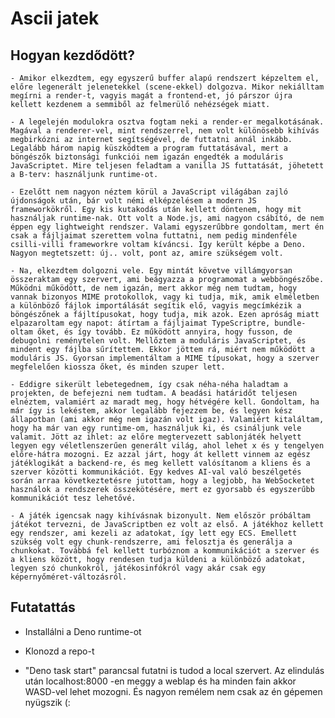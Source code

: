 # Ascii jatek

## Hogyan kezdődött?
    - Amikor elkezdtem, egy egyszerű buffer alapú rendszert képzeltem el, előre legenerált jelenetekkel (scene-ekkel) dolgozva. Mikor nekiálltam megírni a render-t, vagyis magát a frontend-et, jó párszor újra kellett kezdenem a semmiből az felmerülő nehézségek miatt.

    - A legelején modulokra osztva fogtam neki a render-er megalkotásának. Magával a renderer-vel, mint rendszerrel, nem volt különösebb kihívás megbirkózni az internet segítségével, de futtatni annál inkább. Legalább három napig küszködtem a program futtatásával, mert a böngészők biztonsági funkciói nem igazán engedték a moduláris JavaScriptet. Mire teljesen feladtam a vanilla JS futtatását, jöhetett a B-terv: használjunk runtime-ot.

    - Ezelőtt nem nagyon néztem körül a JavaScript világában zajló újdonságok után, bár volt némi elképzelésem a modern JS frameworkökről. Egy kis kutakodás után kellett döntenem, hogy mit használjak runtime-nak. Ott volt a Node.js, ami nagyon csábító, de nem éppen egy lightweight rendszer. Valami egyszerűbbre gondoltam, mert én csak a fájljaimat szerettem volna futtatni, nem pedig mindenféle csilli-villi frameworkre voltam kíváncsi. Így került képbe a Deno. Nagyon megtetszett: új.. volt, pont az, amire szükségem volt.

    - Na, elkezdtem dolgozni vele. Egy mintát követve villámgyorsan összeraktam egy szervert, ami beágyazza a programomat a webböngészőbe. Működni működött, de nem igazán, mert akkor még nem tudtam, hogy vannak bizonyos MIME protokollok, vagy ki tudja, mik, amik elméletben a különböző fájlok importálását segítik elő, vagyis megcímkézik a böngészőnek a fájltípusokat, hogy tudja, mik azok. Ezen apróság miatt elpazaroltam egy napot: átírtam a fájljaimat TypeScriptre, bundle-oltam őket, és így tovább. Ez működött annyira, hogy fusson, de debugolni reménytelen volt. Mellőztem a moduláris JavaScriptet, és mindent egy fájlba sűrítettem. Ekkor jöttem rá, miért nem működött a moduláris JS. Gyorsan implementáltam a MIME típusokat, hogy a szerver megfelelően kiossza őket, és minden szuper lett.

    - Eddigre sikerült lebetegednem, így csak néha-néha haladtam a projekten, de befejezni nem tudtam. A beadási határidőt teljesen elnéztem, valamiért az maradt meg, hogy hétvégére kell. Gondoltam, ha már így is lekéstem, akkor legalább fejezzem be, és legyen kész állapotban (ami akkor még nem igazán volt igaz). Valamiért kitaláltam, hogy ha már van egy runtime-om, használjuk ki, és csináljunk vele valamit. Jött az ihlet: az előre megtervezett sablonjáték helyett legyen egy véletlenszerűen generált világ, ahol lehet x és y tengelyen előre-hátra mozogni. Ez azzal járt, hogy át kellett vinnem az egész játéklogikát a backend-re, és meg kellett valósítanom a kliens és a szerver közötti kommunikációt. Egy kedves AI-val való beszélgetés során arraa következtetésre jutottam, hogy a legjobb, ha WebSocketet használok a rendszerek összekötésére, mert ez gyorsabb és egyszerűbb kommunikációt tesz lehetővé.

    - A játék igencsak nagy kihívásnak bizonyult. Nem először próbáltam játékot tervezni, de JavaScriptben ez volt az első. A játékhoz kellett egy rendszer, ami kezeli az adatokat, így lett egy ECS. Emellett szükség volt egy chunk-rendszerre, ami felosztja és generálja a chunkokat. Továbbá fel kellett turbóznom a kommunikációt a szerver és a kliens között, hogy rendesen tudja küldeni a különböző adatokat, legyen szó chunkokról, játékosinfókról vagy akár csak egy képernyőméret-változásról.

## Futatattás

- Installálni a Deno runtime-ot

- Klonozd a repo-t

- "Deno task start" parancsal futatni is tudod a local szervert. Az elindulás után localhost:8000 -en meggy a weblap és ha minden fain akkor WASD-vel lehet mozogni. És nagyon remélem nem csak az én gépemen nyügszik (:

